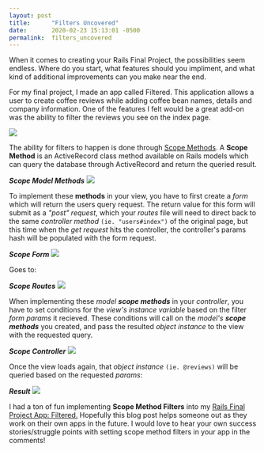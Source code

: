 ```yaml
---
layout: post
title:      "Filters Uncovered"
date:       2020-02-23 15:13:01 -0500
permalink:  filters_uncovered
---
```



When it comes to creating your Rails Final Project, the  possibilities seem endless.  Where do you start, what features should you impliment, and what kind of additional improvements can you make near the end. 

For my final project, I made an app called Filtered. This application allows a user to create coffee reviews while adding coffee bean names, details and company information. One of the features I felt would be a great add-on was the ability to filter the reviews you see on the index page. 

![](https://photos.app.goo.gl/xk4EopYJNdttRoiy5)

The ability for filters to happen is done through [Scope Methods](https://api.rubyonrails.org/classes/ActiveRecord/Scoping/Named/ClassMethods.html). A **Scope Method** is an ActiveRecord class method available on Rails models which can query the database through ActiveRecord and return the queried result. 

***Scope Model Methods***
![](https://drive.google.com/open?id=11a1tp8H5114xdY1hPM59nKEnioZbS1g_)

To implement these **methods** in your view, you have to first create a *form* which will return the users query request. The return value for this form will submit as a *"post" request*, which your *routes* file will need to direct back to the same *controller method* `(ie. "users#index")` of the original page, but this time when the *get request* hits the controller, the controller's params hash will be populated with the form request.

***Scope Form***
![](https://drive.google.com/open?id=1S1mQA9fxPo4UBDSP-HlXIRKrAqEdhf3D)

Goes to:

***Scope Routes***
![](https://drive.google.com/open?id=1XJ3hbQWDOhyhZnN60iYhW1pOJzOXLxwM)

When implementing these *model **scope methods*** in your *controller*, you have to set conditions for the *view's instance variable* based on the filter *form params* it recieved. These conditions will call on the *model's **scope methods*** you created, and pass the resulted *object instance* to the view with the requested query.

***Scope Controller***
![](https://drive.google.com/open?id=1i38FCgYAwmILbolAu886FDt1sT0QjC-A)

Once the view loads again, that *object instance* `(ie. @reviews)` will be queried based on the requested *params*:

***Result***
![](https://drive.google.com/open?id=1eGUW9re_ezdt220LzbpVo50CMZXDTQjt)

I had a ton of fun implementing **Scope Method Filters** into my [Rails Final Project App: Filtered.](https://github.com/lukekyl/rails_portfolio_project)
Hopefully this blog post helps someone out as they work on their own apps in the future.
I would love to hear your own success stories/struggle points with setting scope method filters in your app in the comments!




